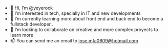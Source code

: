- 👋 Hi, I’m @yeyerock
- 👀 I’m interested in tech, specially in IT and new developments 
- 🌱 I’m currently learning more about front end and back end to become a fullstack developer..
- 💞️ I’m looking to collaborate on creative and more complex proyects to learn more
- 📫 You can send me an email to jose.mfa0609@hotmail.com 

<!---
yeyerock/yeyerock is a ✨ special ✨ repository because its `README.md` (this file) appears on your GitHub profile.
You can click the Preview link to take a look at your changes.
--->

